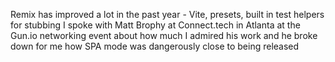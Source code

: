 Remix has improved a lot in the past year - Vite, presets, built in test helpers for stubbing
I spoke with Matt Brophy at Connect.tech in Atlanta at the Gun.io networking event about how much I admired his work and he broke down for me how SPA mode was dangerously close to being released
